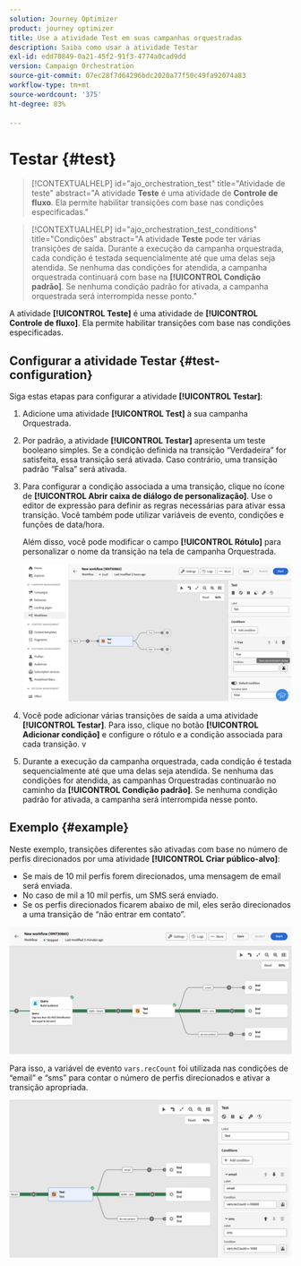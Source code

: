 ```yaml
---
solution: Journey Optimizer
product: journey optimizer
title: Use a atividade Test em suas campanhas orquestradas
description: Saiba como usar a atividade Testar
exl-id: edd70849-0a21-45f2-91f3-4774a0cad9dd
version: Campaign Orchestration
source-git-commit: 07ec28f7d64296bdc2020a77f50c49fa92074a83
workflow-type: tm+mt
source-wordcount: '375'
ht-degree: 83%

---
```



# Testar {#test}

>[!CONTEXTUALHELP]
>id="ajo_orchestration_test"
>title="Atividade de teste"
>abstract="A atividade **Teste** é uma atividade de **Controle de fluxo**. Ela permite habilitar transições com base nas condições especificadas."

>[!CONTEXTUALHELP]
>id="ajo_orchestration_test_conditions"
>title="Condições"
>abstract="A atividade **Teste** pode ter várias transições de saída. Durante a execução da campanha orquestrada, cada condição é testada sequencialmente até que uma delas seja atendida. Se nenhuma das condições for atendida, a campanha orquestrada continuará com base na **[!UICONTROL Condição padrão]**. Se nenhuma condição padrão for ativada, a campanha orquestrada será interrompida nesse ponto."

A atividade **[!UICONTROL Teste]** é uma atividade de **[!UICONTROL Controle de fluxo]**. Ela permite habilitar transições com base nas condições especificadas.

## Configurar a atividade Testar {#test-configuration}

Siga estas etapas para configurar a atividade **[!UICONTROL Testar]**:

1. Adicione uma atividade **[!UICONTROL Test]** à sua campanha Orquestrada.

1. Por padrão, a atividade **[!UICONTROL Testar]** apresenta um teste booleano simples. Se a condição definida na transição “Verdadeira” for satisfeita, essa transição será ativada. Caso contrário, uma transição padrão “Falsa” será ativada.

1. Para configurar a condição associada a uma transição, clique no ícone de **[!UICONTROL Abrir caixa de diálogo de personalização]**. Use o editor de expressão para definir as regras necessárias para ativar essa transição. Você também pode utilizar variáveis de evento, condições e funções de data/hora.

   Além disso, você pode modificar o campo **[!UICONTROL Rótulo]** para personalizar o nome da transição na tela de campanha Orquestrada.

   ![](../assets/workflow-test-default.png)

1. Você pode adicionar várias transições de saída a uma atividade **[!UICONTROL Testar]**. Para isso, clique no botão **[!UICONTROL Adicionar condição]** e configure o rótulo e a condição associada para cada transição.
v
1. Durante a execução da campanha orquestrada, cada condição é testada sequencialmente até que uma delas seja atendida. Se nenhuma das condições for atendida, as campanhas Orquestradas continuarão no caminho da **[!UICONTROL Condição padrão]**. Se nenhuma condição padrão for ativada, a campanha será interrompida nesse ponto.

## Exemplo {#example}

Neste exemplo, transições diferentes são ativadas com base no número de perfis direcionados por uma atividade **[!UICONTROL Criar público-alvo]**:

* Se mais de 10 mil perfis forem direcionados, uma mensagem de email será enviada.
* No caso de mil a 10 mil perfis, um SMS será enviado.
* Se os perfis direcionados ficarem abaixo de mil, eles serão direcionados a uma transição de “não entrar em contato”.

![](../assets/workflow-test-example.png)

Para isso, a variável de evento `vars.recCount` foi utilizada nas condições de “email” e “sms” para contar o número de perfis direcionados e ativar a transição apropriada.

![](../assets/workflow-test-example-config.png)
